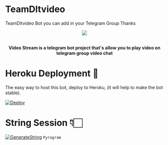 # TeamDltvideo
TeamDltvideo Bot you can add in your Telegram Group Thanks 
<p align="center"><a href="http://t.me/TeamDltVideo_Bot"><img src="https://github.com/TeamDlt/TeamDltvideo/raw/main/driver/veezlogo.png"></a></p>
<p align="center">
    <br><b>Video Stream is a telegram bot project that's allow you to play video on telegram group video chat</b><br>
</p>


# Heroku Deployment 💜
The easy way to host this bot, deploy to Heroku, (it will help to make the bot stable).

[![Deploy](https://www.herokucdn.com/deploy/button.svg)](https://heroku.com/deploy?template=https://github.com/TeamDlt/TeamDltvideo)




# String Session 👇🏻

  [![GenerateString](https://img.shields.io/badge/repl.it-generateString-yellowgreen)](https://replit.com/@SomyajeetMishra/TeamDltvideo#main.py) ``Pyrogram``


